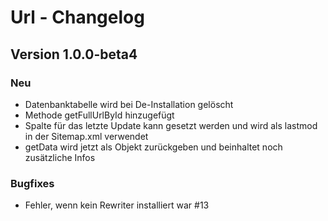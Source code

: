 
Url - Changelog
================================================================================

Version 1.0.0-beta4
---------------------------------
### Neu
- Datenbanktabelle wird bei De-Installation gelöscht
- Methode getFullUrlById hinzugefügt
- Spalte für das letzte Update kann gesetzt werden und wird als lastmod in der Sitemap.xml verwendet
- getData wird jetzt als Objekt zurückgeben und beinhaltet noch zusätzliche Infos

### Bugfixes
- Fehler, wenn kein Rewriter installiert war #13
